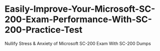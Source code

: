 # Easily-Improve-Your-Microsoft-SC-200-Exam-Performance-With-SC-200-Practice-Test
Nullify Stress &amp; Anxiety of Microsoft SC-200 Exam With SC-200 Dumps
